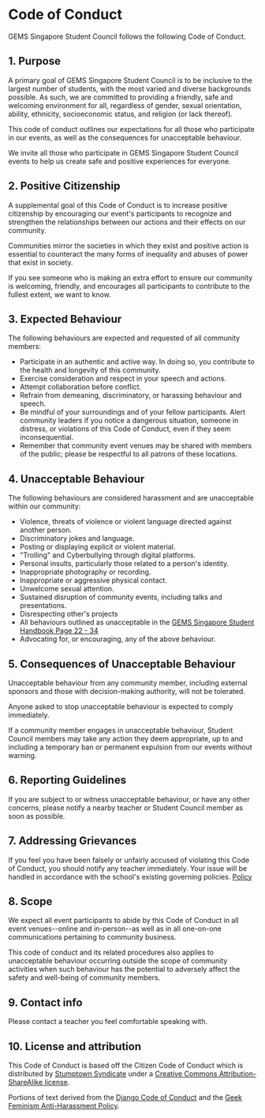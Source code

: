 # Code of Conduct

GEMS Singapore Student Council follows the following Code of Conduct.

## 1. Purpose

A primary goal of GEMS Singapore Student Council is to be inclusive to the largest number of students, with the most varied and diverse backgrounds possible. As such, we are committed to providing a friendly, safe and welcoming environment for all, regardless of gender, sexual orientation, ability, ethnicity, socioeconomic status, and religion (or lack thereof).

This code of conduct outlines our expectations for all those who participate in our events, as well as the consequences for unacceptable behaviour.

We invite all those who participate in GEMS Singapore Student Council events to help us create safe and positive experiences for everyone.

## 2. Positive Citizenship

A supplemental goal of this Code of Conduct is to increase positive citizenship by encouraging our event's participants to recognize and strengthen the relationships between our actions and their effects on our community.

Communities mirror the societies in which they exist and positive action is essential to counteract the many forms of inequality and abuses of power that exist in society.

If you see someone who is making an extra effort to ensure our community is welcoming, friendly, and encourages all participants to contribute to the fullest extent, we want to know.

## 3. Expected Behaviour

The following behaviours are expected and requested of all community members:

 * Participate in an authentic and active way. In doing so, you contribute to the health and longevity of this community.
 * Exercise consideration and respect in your speech and actions.
 * Attempt collaboration before conflict.
 * Refrain from demeaning, discriminatory, or harassing behaviour and speech.
 * Be mindful of your surroundings and of your fellow participants. Alert community leaders if you notice a dangerous situation, someone in distress, or violations of this Code of Conduct, even if they seem inconsequential.
 * Remember that community event venues may be shared with members of the public; please be respectful to all patrons of these locations.

## 4. Unacceptable Behaviour

The following behaviours are considered harassment and are unacceptable within our community:

 * Violence, threats of violence or violent language directed against another person.
 * Discriminatory jokes and language.
 * Posting or displaying explicit or violent material.
 * "Trolling" and Cyberbullying through digital platforms.
 * Personal insults, particularly those related to a person's identity.
 * Inappropriate photography or recording.
 * Inappropriate or aggressive physical contact.
 * Unwelcome sexual attention.
 * Sustained disruption of community events, including talks and presentations.
 * Disrespecting other's projects
 * All behaviours outlined as unacceptable in the [GEMS Singapore Student Handbook Page 22 - 34](https://drive.google.com/open?id=13PRRf-RAr4bLNA_gzZk3-K0p2l_R3I0p&authuser=1)
 * Advocating for, or encouraging, any of the above behaviour.


## 5. Consequences of Unacceptable Behaviour

Unacceptable behaviour from any community member, including external sponsors and those with decision-making authority, will not be tolerated.

Anyone asked to stop unacceptable behaviour is expected to comply immediately.

If a community member engages in unacceptable behaviour, Student Council members may take any action they deem appropriate, up to and including a temporary ban or permanent expulsion from our events without warning.

## 6. Reporting Guidelines

If you are subject to or witness unacceptable behaviour, or have any other concerns, please notify a nearby teacher or Student Council member as soon as possible.

## 7. Addressing Grievances

If you feel you have been falsely or unfairly accused of violating this Code of Conduct, you should notify any teacher immediately. Your issue will be handled in accordance with the school's existing governing policies. [Policy](https://drive.google.com/file/d/13PRRf-RAr4bLNA_gzZk3-K0p2l_R3I0p/view)

## 8. Scope

We expect all event participants to abide by this Code of Conduct in all event venues--online and in-person--as well as in all one-on-one communications pertaining to community business.

This code of conduct and its related procedures also applies to unacceptable behaviour occurring outside the scope of community activities when such behaviour has the potential to adversely affect the safety and well-being of community members.

## 9. Contact info

Please contact a teacher you feel comfortable speaking with.

## 10. License and attribution

This Code of Conduct is based off the Citizen Code of Conduct which is distributed by [Stumptown Syndicate](http://stumptownsyndicate.org) under a [Creative Commons Attribution-ShareAlike license](http://creativecommons.org/licenses/by-sa/3.0/). 

Portions of text derived from the [Django Code of Conduct](https://www.djangoproject.com/conduct/) and the [Geek Feminism Anti-Harassment Policy](http://geekfeminism.wikia.com/wiki/Conference_anti-harassment/Policy).
